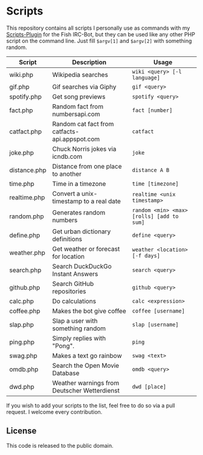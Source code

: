 # Scripts

This repository contains all scripts I personally use as commands with my [Scripts-Plugin](https://github.com/nkreer/Fish-Scripts) for the Fish IRC-Bot, but they can be used like any other PHP script on the command line. Just fill `$argv[1]` and `$argv[2]` with something random.

| Script 				| Description			| Usage |
|-------------------|-------------------|-------|
| wiki.php			| Wikipedia searches| `wiki <query> [-l language]` |
| gif.php				| Gif searches via Giphy | `gif <query>` |
| spotify.php			| Get song previews | `spotify <query>`
| fact.php			| Random fact from numbersapi.com | `fact [number]` |
| catfact.php			| Random cat fact from catfacts-api.appspot.com | `catfact` |
| joke.php			| Chuck Norris jokes via icndb.com | `joke` |
| distance.php      | Distance from one place to another | `distance A B` |
| time.php			| Time in a timezone | `time [timezone]` |
| realtime.php		| Convert a unix-timestamp to a real date | `realtime <unix timestamp>` |
| random.php			| Generates random numbers | `random <min> <max> [rolls] [add to sum]` |
| define.php			| Get urban dictionary definitions | `define <query>` |
| weather.php			| Get weather or forecast for location | `weather <location> [-f days]` |
| search.php			| Search DuckDuckGo Instant Answers | `search <query>` |
| github.php			| Search GitHub repositories | `github <query>` |
| calc.php			| Do calculations | `calc <expression>` |
| coffee.php        | Makes the bot give coffee | `coffee [username]` |
| slap.php			| Slap a user with something random | `slap [username]` |
| ping.php			| Simply replies with "Pong". | `ping` |
| swag.php			| Makes a text go rainbow | `swag <text>` |
| omdb.php			| Search the Open Movie Database | `omdb <query>` |
| dwd.php				| Weather warnings from Deutscher Wetterdienst | `dwd [place]` | 

If you wish to add your scripts to the list, feel free to do so via a pull request. I welcome every contribution.

## License

This code is released to the public domain.